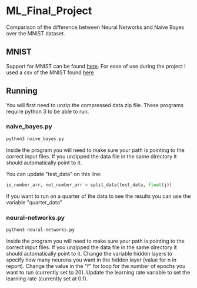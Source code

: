 # ML_Final_Project
Comparison of the difference between Neural Networks and Naive Bayes over the MNIST dataset.

## MNIST
Support for MNIST can be found [here](http://yann.lecun.com/exdb/mnist/).
For ease of use during the project I used a csv of the MNIST found [here](https://pjreddie.com/projects/mnist-in-csv/)

## Running
You will first need to unzip the compressed data.zip file.  These programs require python 3 to be able to run. 

### naive_bayes.py
```bash
python3 naive_bayes.py
```
Inside the program you will need to make sure your path is pointing to the correct input files.  If you unzipped the data file in the same directory it should automatically point to it. 

You can update "test_data" on this line:
```python
is_number_arr, not_number_arr = split_data(test_data, float(j))
```
If you want to run on a quarter of the data to see the results you can use the variable "quarter_data"

### neural-networks.py
```bash
python3 neural-networks.py
```
Inside the program you will need to make sure your path is pointing to the correct input files.  If you unzipped the data file in the same directory it should automatically point to it. Change the variable hidden layers to specify how many neurons you want in the hidden layer (value for n in report). Change the value in the "f" for loop for the number of epochs you want to run (currently set to 20). Update the learning rate variable to set the learning rate (currently set at 0.1).